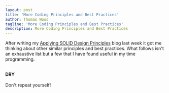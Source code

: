 ```yaml
---
layout: post
title: 'More Coding Principles and Best Practices'
author: Thomas Wood
tagline: 'More Coding Principles and Best Practices'
description: More Coding Principles and Best Practices
---
```


<p align="left">
  After writing my <a href="https://helloimtw.me/pages/blogs/applyingsolidprinciples.html">Applying SOLID Design Principles</a> blog last week it got me thinking about other similar principles and best practices. What follows isn't an exhaustive list but a few that I have found useful in my time programming.<br/><br/>

<b>DRY</b><br/><br/>
Don't repeat yourself!
 
</p>
